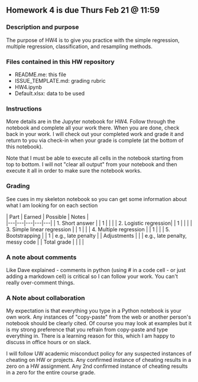 ## Homework 4 is due Thurs Feb 21 @ 11:59


### Description and purpose

The purpose of HW4 is to give you practice with the simple regression, multiple regression, classification, and resampling methods.

### Files contained in this HW repository

* README.me: this file
* ISSUE_TEMPLATE.md: grading rubric
* HW4.ipynb
* Default.xlsx: data to be used

### Instructions

More details are in the Jupyter notebook for HW4. Follow through the notebook and complete all your work there. When you are done, check back in your work. I will check out your completed work and grade it and return to you via check-in when your grade is complete (at the bottom of this notebook).  

Note that I must be able to execute all cells in the notebook starting from top to bottom. I will not "clear all output" from your notebook and then execute it all in order to make sure the notebook works.

### Grading

See cues in my skeleton notebook so you can get some information about what I am looking for on each section

|  Part |  Earned | Possible | Notes  |  
|---|---|---|---|---|
| 1. Short answer  |   |  1 |   |   |
| 2. Logistic regression|   | 1  |   |   |
| 3. Simple linear regression |    | 1  |   |
|  4. Multiple regression  |   | 1   |  |
| 5. Bootstrapping  |   | 1   |   e.g., late penalty |
|  Adjustments  |   |    |   e.g., late penalty, <br> messy code |
| Total grade | | |  |


### A note about comments

Like Dave explained - comments in python (using # in a code cell - or just adding a markdown cell) is critical so I can follow your work. You can't really over-comment things.

### A Note about collaboration

My expectation is that everything you type in a Python notebook is your own work.  Any instances of "copy-paste" from the web or another person's notebook should be clearly cited. Of course you may look at examples but it is my strong preference that you refrain from copy-paste and type everything in. There is a learning reason for this, which I am happy to discuss in office hours or on slack.

I will follow UW academic misconduct policy for any suspected instances of cheating on HW or projects. Any confirmed instance of cheating results in a zero on a HW assignment. Any 2nd confirmed instance of cheating results in a zero for the entire course grade.
